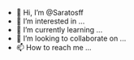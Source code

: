 - 👋 Hi, I’m @Saratosff
- 👀 I’m interested in ...
- 🌱 I’m currently learning ...
- 💞️ I’m looking to collaborate on ...
- 📫 How to reach me ...

<!---
Saratosff/Saratosff is a ✨ special ✨ repository because its `README.md` (this file) appears on your GitHub profile.
You can click the Preview link to take a look at your changes.
--->
